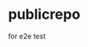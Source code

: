 # publicrepo
for e2e test

















































































































































































































































































































































































































































































































































































































































































































































































































































































































































































































































































































































































































































































































































































































































































































































































































































































































































































































































































































































































































































































































































































































































































































































































































































































































































































































































































































































































































